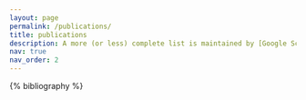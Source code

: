 ```yaml
---
layout: page
permalink: /publications/
title: publications
description: A more (or less) complete list is maintained by [Google Scholar](https://scholar.google.com/citations?user=89fHOQgAAAAJ&hl=en&oi=ao) and (almost) all papers are available from [arXiv](https://arxiv.org/a/0000-0003-4611-3118.html) (following the applicable policy on formatting and embargos).
nav: true
nav_order: 2
---
```


<!-- _pages/publications.md -->
<div class="publications">

{% bibliography %}

</div>
